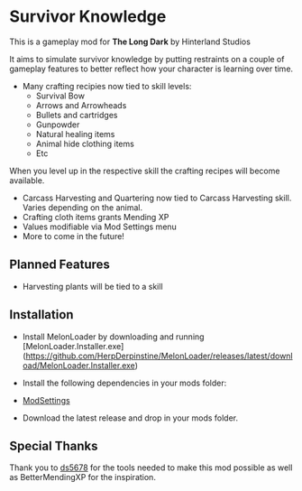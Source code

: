 # Survivor Knowledge

This is a gameplay mod for **The Long Dark** by Hinterland Studios

It aims to simulate survivor knowledge by putting restraints on a couple of gameplay features to better reflect how your character is learning over time. 

* Many crafting recipies now tied to skill levels: 
  - Survival Bow
  - Arrows and Arrowheads
  - Bullets and cartridges
  - Gunpowder
  - Natural healing items
  - Animal hide clothing items
  - Etc

When you level up in the respective skill the crafting recipes will become available.
  
* Carcass Harvesting and Quartering now tied to Carcass Harvesting skill. Varies depending on the animal.
* Crafting cloth items grants Mending XP
* Values modifiable via Mod Settings menu
* More to come in the future!

## Planned Features

* Harvesting plants will be tied to a skill

## Installation

* Install MelonLoader by downloading and running [MelonLoader.Installer.exe]
(https://github.com/HerpDerpinstine/MelonLoader/releases/latest/download/MelonLoader.Installer.exe)

* Install the following dependencies in your mods folder: 
- [ModSettings](https://github.com/zeobviouslyfakeacc/ModSettings/releases/latest)

* Download the latest release and drop in your mods folder.

## Special Thanks
Thank you to [ds5678](https://github.com/ds5678) for the tools needed to make this mod possible as well as BetterMendingXP for the inspiration.

